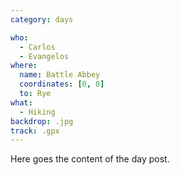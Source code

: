 ```yaml
---
category: days

who:
  - Carlos
  - Evangelos
where:
  name: Battle Abbey
  coordinates: [0, 0]
  to: Rye
what: 
  - Hiking
backdrop: .jpg
track: .gpx
---
```


Here goes the content of the day post.
